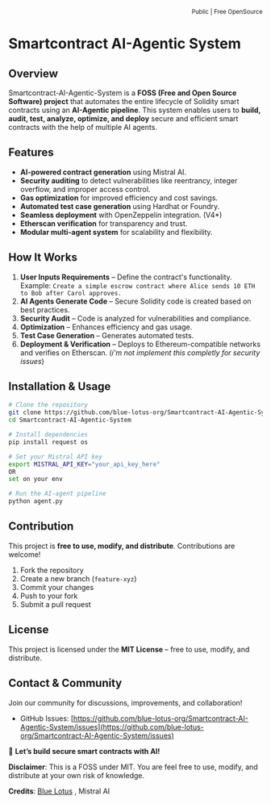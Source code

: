 <div align="right">
<sub>Public | Free OpenSource</sub>
</div>

# Smartcontract AI-Agentic System

## Overview
Smartcontract-AI-Agentic-System is a **FOSS (Free and Open Source Software) project** that automates the entire lifecycle of Solidity smart contracts using an **AI-Agentic pipeline**. This system enables users to **build, audit, test, analyze, optimize, and deploy** secure and efficient smart contracts with the help of multiple AI agents.

## Features
- **AI-powered contract generation** using Mistral AI.
- **Security auditing** to detect vulnerabilities like reentrancy, integer overflow, and improper access control.
- **Gas optimization** for improved efficiency and cost savings.
- **Automated test case generation** using Hardhat or Foundry.
- **Seamless deployment** with OpenZeppelin integration. (V4*)
- **Etherscan verification** for transparency and trust.
- **Modular multi-agent system** for scalability and flexibility.

## How It Works
1. **User Inputs Requirements** – Define the contract's functionality. Example: `Create a simple escrow contract where Alice sends 10 ETH to Bob after Carol approves.`
2. **AI Agents Generate Code** – Secure Solidity code is created based on best practices.
3. **Security Audit** – Code is analyzed for vulnerabilities and compliance.
4. **Optimization** – Enhances efficiency and gas usage.
5. **Test Case Generation** – Generates automated tests.
6. **Deployment & Verification** – Deploys to Ethereum-compatible networks and verifies on Etherscan. (*i'm not implement this completly for security issues*)

## Installation & Usage
```bash
# Clone the repository
git clone https://github.com/blue-lotus-org/Smartcontract-AI-Agentic-System.git
cd Smartcontract-AI-Agentic-System

# Install dependencies
pip install request os

# Set your Mistral API key
export MISTRAL_API_KEY="your_api_key_here"
OR
set on your env

# Run the AI-agent pipeline
python agent.py
```

## Contribution
This project is **free to use, modify, and distribute**. Contributions are welcome!

1. Fork the repository
2. Create a new branch (`feature-xyz`)
3. Commit your changes
4. Push to your fork
5. Submit a pull request

## License
This project is licensed under the **MIT License** – free to use, modify, and distribute.

## Contact & Community
Join our community for discussions, improvements, and collaboration!
- GitHub Issues: [https://github.com/blue-lotus-org/Smartcontract-AI-Agentic-System/issues](https://github.com/blue-lotus-org/Smartcontract-AI-Agentic-System/issues)

🚀 **Let’s build secure smart contracts with AI!**

**Disclaimer**: This is a FOSS under MIT. You are feel free to use, modify, and distribute at your own risk of knowledge.

**Credits**: [Blue Lotus](https://lotuschain.org) , Mistral AI

